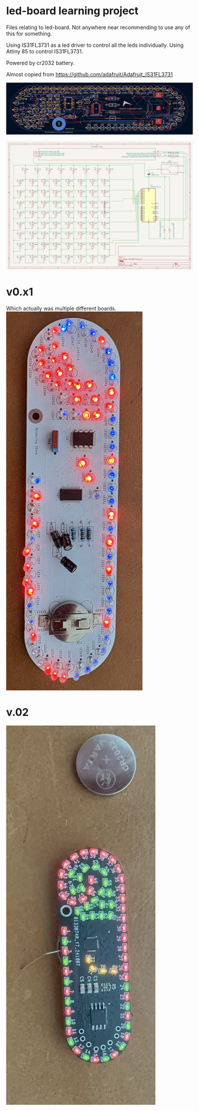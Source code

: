 # led-board learning project
Files relating to led-board.
Not anywhere near recommending to use any of this for something. 

Using IS31FL3731 as a led driver to control all the leds individually. 
Using Attiny 85 to control IS31FL3731. 

Powered by cr2032 battery.
 
Almost copied from https://github.com/adafruit/Adafruit_IS31FL3731

![version 2 kicad](./readme-media/v2-kicad.png)

![Schematic](./readme-media/v2-schematic.png)

# v0.x1
Which actually was multiple different boards.
![version 1](./readme-media/v1.png)

# v.02
![version 2](./readme-media/v2.png)
